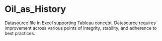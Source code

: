 # Oil_as_History
Datasource file in Excel supporting Tableau concept. Datasource requires improvement across various points of integrity, stability, and adherence to best practices.
